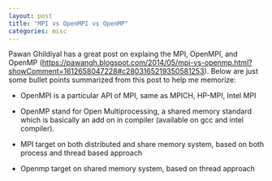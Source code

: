 ```yaml
---
layout: post
title: "MPI vs OpenMPI vs OpenMP"
categories: misc
---
```


Pawan Ghildiyal has a great post on explaing the MPI, OpenMPI, and OpenMP (https://pawangh.blogspot.com/2014/05/mpi-vs-openmp.html?showComment=1612658047228#c2803165219350581253). Below are just some bullet points summarized from this post to help me memorize:

- OpenMPI is a particular API of MPI, same as MPICH, HP-MPI, Intel MPI

- OpenMP stand for Open Multiprocessing, a shared memory standard which is basically an add on in compiler (available on gcc and intel compiler).

- MPI target on both distributed and share memory system, based on both process and thread based approach 

- Openmp target on shared memory system, based on thread approach


